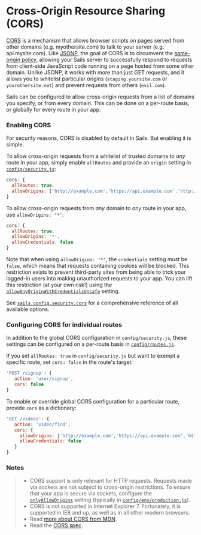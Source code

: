 # Cross-Origin Resource Sharing (CORS)

<!--
Every Sails app comes ready to handle AJAX requests from a web page on the same domain.  But what if you need to handle AJAX requests
originating from other domains?
-->

[CORS](http://en.wikipedia.org/wiki/Cross-origin_resource_sharing) is a mechanism that allows browser scripts on pages served from other domains (e.g. myothersite.com) to talk to your server (e.g. api.mysite.com).  Like [JSONP](https://en.wikipedia.org/wiki/JSONP), the goal of CORS is to circumvent the [same-origin policy](http://en.wikipedia.org/wiki/Same-origin_policy), allowing your Sails server to successfully respond to requests from client-side JavaScript code running on a page hosted from some other domain.  Unlike JSONP, it works with more than just GET requests, and it allows you to whitelist particular origins (`staging.yoursite.com` or `yourothersite.net`) and prevent requests from others (`evil.com`).

Sails can be configured to allow cross-origin requests from a list of domains you specify, or from every domain.  This can be done on a per-route basis, or globally for every route in your app.

### Enabling CORS

For security reasons, CORS is disabled by default in Sails.  But enabling it is simple.

To allow cross-origin requests from a whitelist of trusted domains to _any_ route in your app, simply enable `allRoutes` and provide an `origin` setting in [`config/security.js`](https://sailsjs.com/documentation/reference/configuration/sails-config-security#?sailsconfigsecuritycors):

```javascript
cors: {
  allRoutes: true,
  allowOrigins: ['http://example.com','https://api.example.com','http://blog.example.com:1337','https://foo.com:8888']
}
```

To allow cross-origin requests from _any_ domain to _any_ route in your app, use `allowOrigins: '*'`:

```javascript
cors: {
  allRoutes: true,
  allowOrigins: '*',
  allowCredentials: false
}
```

Note that when using `allowOrigins: '*'`, the `credentials` setting _must_ be `false`, which means that requests containing cookies will be blocked.  This restriction exists to prevent third-party sites from being able to trick your logged-in users into making unauthorized requests to your app.  You can lift this restriction (at your own risk!) using the [`allowAnyOriginWithCredentialsUnsafe`](https://sailsjs.com/documentation/reference/configuration/sails-config-security#?sailsconfigsecuritycors) setting.


See [`sails.config.security.cors`](https://sailsjs.com/documentation/reference/configuration/sails-config-security#?sailsconfigsecuritycors) for a comprehensive reference of all available options.


### Configuring CORS for individual routes
In addition to the global CORS configuration in `config/security.js`, these settings can be configured on a per-route basis in [`config/routes.js`](https://sailsjs.com/documentation/anatomy/config/routes-js).

If you set `allRoutes: true` in `config/security.js` but want to exempt a specific route, set `cors: false` in the route's target:

```javascript
'POST /signup': {
   action: 'user/signup',
   cors: false
}
```

To enable or override global CORS configuration for a particular route, provide `cors` as a dictionary:

```javascript
'GET /videos': {
   action: 'video/find',
   cors: {
     allowOrigins: ['http://example.com','https://api.example.com','http://blog.example.com:1337','https://foo.com:8888'],
     allowCredentials: false
   }
}
```

### Notes

> + CORS support is only relevant for HTTP requests.  Requests made via sockets are not subject to cross-origin restrictions.  To ensure that your app is secure via sockets, configure the [`onlyAllowOrigins`](https://sailsjs.com/documentation/reference/configuration/sails-config-sockets) setting (typically in [`config/env/production.js`](https://sailsjs.com/documentation/anatomy/config/env/production-js)).
> + CORS is not supported in Internet Explorer 7.  Fortunately, it is supported in IE8 and up, as well as in all other modern browsers.
> + Read [more about CORS from MDN](https://developer.mozilla.org/en-US/docs/Web/HTTP/Access_control_CORS).
> + Read the [CORS spec](https://www.w3.org/TR/cors/).

<docmeta name="displayName" value="CORS">
